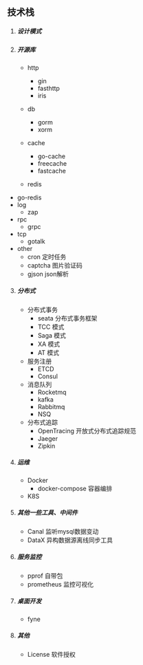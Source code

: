 ## 技术栈

1. ##### 设计模式

2. ##### 开源库

   - http
     - gin
     - fasthttp
     - iris
   - db
     - gorm
     - xorm
     
   - cache
     - go-cache 
     - freecache
     - fastcache
   - redis
  - go-redis
   - log
     - zap
   - rpc
     - grpc
   - tcp
     - gotalk
   - other
     - cron 定时任务
     - captcha 图片验证码
     - gjson json解析

3. ##### 分布式

   - 分布式事务
     - seata 分布式事务框架
     - TCC 模式
     - Saga 模式
     - XA 模式
     - AT 模式
   - 服务注册
     - ETCD 
     - Consul
   - 消息队列
     - Rocketmq
     - kafka
     - Rabbitmq
     - NSQ 
   - 分布式追踪
     - OpenTracing 开放式分布式追踪规范
     - Jaeger 
     - Zipkin

4. ##### 运维

   - Docker
     - docker-compose 容器编排
   - K8S

5. ##### 其他一些工具、中间件

   - Canal 监听mysql数据变动
   - DataX 异构数据源离线同步工具

6. ##### 服务监控

   - pprof 自带包
   - prometheus 监控可视化

7. ##### 桌面开发

   - fyne

8. ##### 其他

   - License 软件授权

